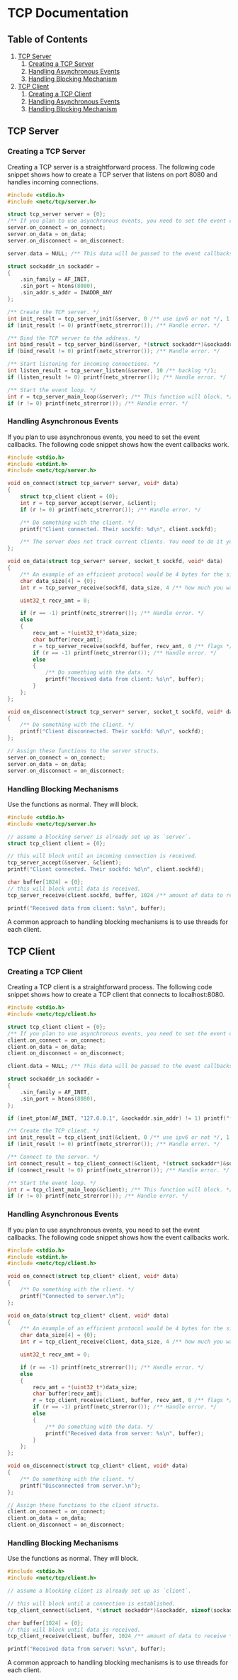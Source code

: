 # TCP Documentation

## Table of Contents
1. [TCP Server](#tcp-server)
    1. [Creating a TCP Server](#creating-a-tcp-server)
    2. [Handling Asynchronous Events](#handling-asynchronous-events-server)
    3. [Handling Blocking Mechanism](#handling-blocking-mechanism-server)
2. [TCP Client](#tcp-client)
    1. [Creating a TCP Client](#creating-a-tcp-client)
    2. [Handling Asynchronous Events](#handling-asynchronous-events-client)
    3. [Handling Blocking Mechanism](#handling-blocking-mechanism-client)


## TCP Server <a name="tcp-server"/>

### Creating a TCP Server <a name="creating-a-tcp-server"/>
Creating a TCP server is a straightforward process. The following code snippet shows how to create a TCP server that listens on port 8080 and handles incoming connections.

```c
#include <stdio.h>
#include <netc/tcp/server.h>

struct tcp_server server = {0};
/** If you plan to use asynchronous events, you need to set the event callbacks. */
server.on_connect = on_connect;
server.on_data = on_data;
server.on_disconnect = on_disconnect;

server.data = NULL; /** This data will be passed to the event callbacks if ever needed. */

struct sockaddr_in sockaddr = 
{
    .sin_family = AF_INET,
    .sin_port = htons(8080),
    .sin_addr.s_addr = INADDR_ANY
};

/** Create the TCP server. */
int init_result = tcp_server_init(&server, 0 /** use ipv6 or not */, 1 /** use non-blocking mode or not */);
if (init_result != 0) printf(netc_strerror()); /** Handle error. */

/** Bind the TCP server to the address. */
int bind_result = tcp_server_bind(&server, *(struct sockaddr*)&sockaddr, sizeof(sockaddr));
if (bind_result != 0) printf(netc_strerror()); /** Handle error. */

/** Start listening for incoming connections. */
int listen_result = tcp_server_listen(&server, 10 /** backlog */);
if (listen_result != 0) printf(netc_strerror()); /** Handle error. */

/** Start the event loop. */
int r = tcp_server_main_loop(&server); /** This function will block. */
if (r != 0) printf(netc_strerror()); /** Handle error. */
```

### Handling Asynchronous Events <a name="handling-asynchronous-events-server"/>
If you plan to use asynchronous events, you need to set the event callbacks. The following code snippet shows how the event callbacks work.

```c
#include <stdio.h>
#include <stdint.h>
#include <netc/tcp/server.h>

void on_connect(struct tcp_server* server, void* data)
{
    struct tcp_client client = {0};
    int r = tcp_server_accept(server, &client);
    if (r != 0) printf(netc_strerror()); /** Handle error. */

    /** Do something with the client. */
    printf("Client connected. Their sockfd: %d\n", client.sockfd);

    /** The server does not track current clients. You need to do it yourself. */
};

void on_data(struct tcp_server* server, socket_t sockfd, void* data)
{
    /** An example of an efficient protocol would be 4 bytes for the size of the data and then the data itself. */
    char data_size[4] = {0};
    int r = tcp_server_receive(sockfd, data_size, 4 /** how much you want to recv */, 0 /** flags */);

    uint32_t recv_amt = 0;

    if (r == -1) printf(netc_strerror()); /** Handle error. */
    else
    {
        recv_amt = *(uint32_t*)data_size;
        char buffer[recv_amt];
        r = tcp_server_receive(sockfd, buffer, recv_amt, 0 /** flags */);
        if (r == -1) printf(netc_strerror()); /** Handle error. */
        else
        {
            /** Do something with the data. */
            printf("Received data from client: %s\n", buffer);
        }
    };
};

void on_disconnect(struct tcp_server* server, socket_t sockfd, void* data)
{
    /** Do something with the client. */
    printf("Client disconnected. Their sockfd: %d\n", sockfd);
};

// Assign these functions to the server structs.
server.on_connect = on_connect;
server.on_data = on_data;
server.on_disconnect = on_disconnect;
```

### Handling Blocking Mechanisms <a name="handling-blocking-mechanism-server"/>

Use the functions as normal. They will block.

```c
#include <stdio.h>
#include <netc/tcp/server.h>

// assume a blocking server is already set up as `server`.
struct tcp_client client = {0};

// this will block until an incoming connection is received.
tcp_server_accept(&server, &client);
printf("Client connected. Their sockfd: %d\n", client.sockfd);

char buffer[1024] = {0};
// this will block until data is received.
tcp_server_receive(client.sockfd, buffer, 1024 /** amount of data to receive */, 0 /** flags */);

printf("Received data from client: %s\n", buffer);
```

A common approach to handling blocking mechanisms is to use threads for each client.

## TCP Client <a name="tcp-client"/>

### Creating a TCP Client <a name="creating-a-tcp-client"/>
Creating a TCP client is a straightforward process. The following code snippet shows how to create a TCP client that connects to localhost:8080.

```c
#include <stdio.h>
#include <netc/tcp/client.h>

struct tcp_client client = {0};
/** If you plan to use asynchronous events, you need to set the event callbacks. */
client.on_connect = on_connect;
client.on_data = on_data;
client.on_disconnect = on_disconnect;

client.data = NULL; /** This data will be passed to the event callbacks if ever needed. */

struct sockaddr_in sockaddr = 
{
    .sin_family = AF_INET,
    .sin_port = htons(8080),
};

if (inet_pton(AF_INET, "127.0.0.1", &sockaddr.sin_addr) != 1) printf("failed to convert address.\n"); /** Handle error. */

/** Create the TCP client. */
int init_result = tcp_client_init(&client, 0 /** use ipv6 or not */, 1 /** use non-blocking mode or not */);
if (init_result != 0) printf(netc_strerror()); /** Handle error. */

/** Connect to the server. */
int connect_result = tcp_client_connect(&client, *(struct sockaddr*)&sockaddr, sizeof(sockaddr));
if (connect_result != 0) printf(netc_strerror()); /** Handle error. */

/** Start the event loop. */
int r = tcp_client_main_loop(&client); /** This function will block. */
if (r != 0) printf(netc_strerror()); /** Handle error. */
```

### Handling Asynchronous Events <a name="handling-asynchronous-events-client"/>
If you plan to use asynchronous events, you need to set the event callbacks. The following code snippet shows how the event callbacks work.

```c
#include <stdio.h>
#include <stdint.h>
#include <netc/tcp/client.h>

void on_connect(struct tcp_client* client, void* data)
{
    /** Do something with the client. */
    printf("Connected to server.\n");
};

void on_data(struct tcp_client* client, void* data)
{
    /** An example of an efficient protocol would be 4 bytes for the size of the data and then the data itself. */
    char data_size[4] = {0};
    int r = tcp_client_receive(client, data_size, 4 /** how much you want to recv */, 0 /** flags */);

    uint32_t recv_amt = 0;

    if (r == -1) printf(netc_strerror()); /** Handle error. */
    else
    {
        recv_amt = *(uint32_t*)data_size;
        char buffer[recv_amt];
        r = tcp_client_receive(client, buffer, recv_amt, 0 /** flags */);
        if (r == -1) printf(netc_strerror()); /** Handle error. */
        else
        {
            /** Do something with the data. */
            printf("Received data from server: %s\n", buffer);
        }
    };
};

void on_disconnect(struct tcp_client* client, void* data)
{
    /** Do something with the client. */
    printf("Disconnected from server.\n");
};

// Assign these functions to the client structs.
client.on_connect = on_connect;
client.on_data = on_data;
client.on_disconnect = on_disconnect;
```

### Handling Blocking Mechanisms <a name="handling-blocking-mechanism-client"/>

Use the functions as normal. They will block.

```c
#include <stdio.h>
#include <netc/tcp/client.h>

// assume a blocking client is already set up as `client`.

// this will block until a connection is established.
tcp_client_connect(&client, *(struct sockaddr*)&sockaddr, sizeof(sockaddr));

char buffer[1024] = {0};
// this will block until data is received.
tcp_client_receive(client, buffer, 1024 /** amount of data to receive */, 0 /** flags */);

printf("Received data from server: %s\n", buffer);
```

A common approach to handling blocking mechanisms is to use threads for each client.